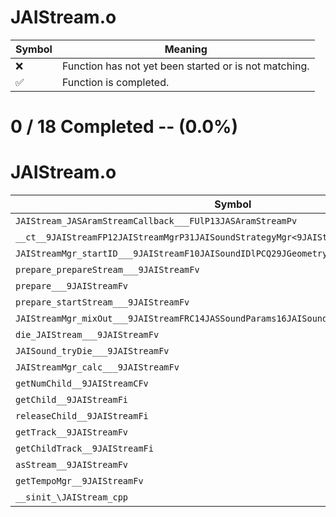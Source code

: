 # JAIStream.o
| Symbol | Meaning 
| ------------- | ------------- 
| :x: | Function has not yet been started or is not matching. 
| :white_check_mark: | Function is completed. 


# 0 / 18 Completed -- (0.0%)
# JAIStream.o
| Symbol | Decompiled? |
| ------------- | ------------- |
| `JAIStream_JASAramStreamCallback___FUlP13JASAramStreamPv` | :x: |
| `__ct__9JAIStreamFP12JAIStreamMgrP31JAISoundStrategyMgr<9JAIStream>` | :x: |
| `JAIStreamMgr_startID___9JAIStreamF10JAISoundIDlPCQ29JGeometry8TVec3<f>P11JAIAudiencei` | :x: |
| `prepare_prepareStream___9JAIStreamFv` | :x: |
| `prepare___9JAIStreamFv` | :x: |
| `prepare_startStream___9JAIStreamFv` | :x: |
| `JAIStreamMgr_mixOut___9JAIStreamFRC14JASSoundParams16JAISoundActivity` | :x: |
| `die_JAIStream___9JAIStreamFv` | :x: |
| `JAISound_tryDie___9JAIStreamFv` | :x: |
| `JAIStreamMgr_calc___9JAIStreamFv` | :x: |
| `getNumChild__9JAIStreamCFv` | :x: |
| `getChild__9JAIStreamFi` | :x: |
| `releaseChild__9JAIStreamFi` | :x: |
| `getTrack__9JAIStreamFv` | :x: |
| `getChildTrack__9JAIStreamFi` | :x: |
| `asStream__9JAIStreamFv` | :x: |
| `getTempoMgr__9JAIStreamFv` | :x: |
| `__sinit_\JAIStream_cpp` | :x: |
